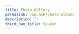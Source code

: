 ```yaml
---
title: Photo Gallery
permalink: /squash/photo-album/
description: ""
third_nav_title: Squash
---
```

